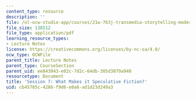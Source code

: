 ```yaml
---
content_type: resource
description: ''
file: /ol-ocw-studio-app/courses/21w-763j-transmedia-storytelling-modern-science-fiction-spring-2014/cb45785c4286f9d6e0a6ad1d23d249a3_MIT21W_763JS14_Session_7.pdf
file_size: 138512
file_type: application/pdf
learning_resource_types:
- Lecture Notes
license: https://creativecommons.org/licenses/by-nc-sa/4.0/
ocw_type: OCWFile
parent_title: Lecture Notes
parent_type: CourseSection
parent_uid: ee843043-e02c-7d2c-64db-305d3079a948
resourcetype: Document
title: 'Session 7: What Makes it Speculative Fiction?'
uid: cb45785c-4286-f9d6-e0a6-ad1d23d249a3
---
```

